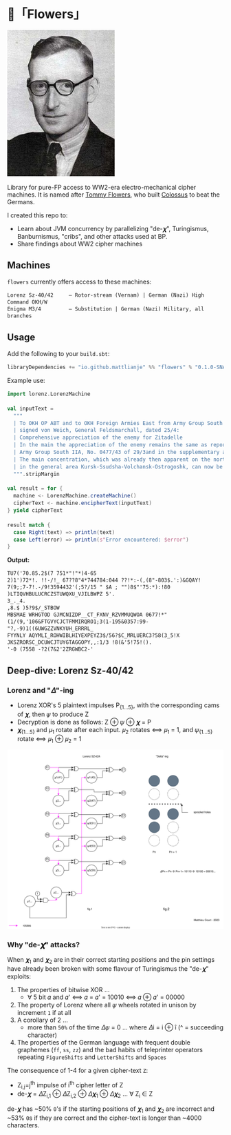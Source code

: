 # 🌸「Flowers」
<img width="250" src="data/tommy-flowers.jpeg">

Library for pure-FP access to WW2-era electro-mechanical cipher machines.
It is named after [Tommy Flowers](https://en.wikipedia.org/wiki/Tommy_Flowers), who
built [Colossus](https://en.wikipedia.org/wiki/Colossus_computer) to beat the Germans.

I created this repo to:
- Learn about JVM concurrency by parallelizing "de-𝝌", Turingismus, Banburnismus, "cribs", and other attacks used at BP.
- Share findings about WW2 cipher machines

## Machines
`flowers` currently offers access to these machines:
```
Lorenz Sz-40/42     — Rotor-stream (Vernam) | German (Nazi) High Command OKH/W
Enigma M3/4         — Substitution | German (Nazi) Military, all branches
```

## Usage
Add the following to your `build.sbt`:
```scala
libraryDependencies += "io.github.mattlianje" %% "flowers" % "0.1.0-SNAPSHOT"
```
Example use:
```scala
import lorenz.LorenzMachine

val inputText = 
  """
  | To OKH OP ABT and to OKH Foreign Armies East from Army Group South IA 01 No 411/43,
  | signed von Weich, General Feldsmarchall, dated 25/4:
  | Comprehensive appreciation of the enemy for Zitadelle
  | In the main the appreciation of the enemy remains the same as reported in 
  | Army Group South IIA, No. 0477/43 of 29/3and in the supplementary appreciation of 15/4
  | The main concentration, which was already then apparent on the north flank of the Army Group
  | in the general area Kursk-Ssudsha-Volchansk-Ostrogoshk, can now be clearly recognized
  """.stripMargin

val result = for {
  machine <- LorenzMachine.createMachine()
  cipherText <- machine.encipherText(inputText)
} yield cipherText

result match {
  case Right(text) => println(text)
  case Left(error) => println(s"Error encountered: $error")
}
```
**Output:**

```
TU7('70.85.2$(7 751*"!"*)4-65
2)1')72*!. !!-/!_ 67??8"4*744784:044 ??!*:-(,(8"-803$.':)&GQAY! 7(9;;7-7!.-/9!3594432'(;5?/15 " $A ; "")8$"'75:*):!80
)LTIQVHBULUCRCZSTUWQXU_VJILBWPZ 5'.
3_._4.
,8.$ )5?9$/_STBOW
MBSMAE WRHGTOD GJMCNIZDP__CT_FXNV_RZVMMUQWOA 0677!*"(1/(9,'106&FTGVYCJCTFMMIRQRO1;3(1-195&0357:99-"?,-9)1((6UWGZZVNKYUH_ERRRL_
FYYNLY AQYMLI_ROHWIBLHIYEXPEYZ3$/56?$C_MRLUERC3?58(3_5!X
JKSZRORSC_DCUWCJTUYGTAGGOPY,,:1/3 !8(&'5!75!().
'-0 (7558 -?2(7&2'2ZRGWBC2-'
```

## Deep-dive: Lorenz Sz-40/42
### Lorenz and "𝛥"-ing
- Lorenz XOR's 5 plaintext impulses P<sub>{1...5}</sub>, with the corresponding cams of 𝝌, then 𝜓 to produce Z
- Decryption is done as follows: Z ⊕ 𝜓 ⊕ 𝝌 = P
- 𝝌<sub>{1...5}</sub> and 𝜇<sub>1</sub> rotate after each input. 𝜇<sub>2</sub> rotates ⟺ 𝜇<sub>1</sub> = 1, and 𝜓<sub>{1...5}</sub> rotate ⟺ 𝜇<sub>1</sub> ⊕ 𝜇<sub>2</sub> = 1

<img src="data/lorenz.svg">
  
### Why "de-𝝌" attacks?

When 𝝌<sub>1</sub> and 𝝌<sub>2</sub> are in their correct starting positions and the pin settings 
have already been broken with some flavour of Turingismus the "de-𝝌" exploits:

1) The properties of bitwise XOR ... 
   - ∀ 5 bit 𝛼 and 𝛼' ⟺  𝛼 = 𝛼' = 10010 ⟺  𝛼 ⊕ 𝛼' = 00000
2) The property of Lorenz where all 𝜓 wheels rotated in unison by increment `1` if at all
3) A corollary of 2 ... 
   - more than `50%` of the time 𝛥𝜓 = 0 ... where 𝛥i = i ⊕ î (^ = succeeding character)
4) The properties of the German language with frequent double graphemes (`ff`, `ss`, `zz`) and the
bad habits of teleprinter operators repeating `FigureShifts` and `LetterShifts` and `Spaces`

The consequence of 1-4 for a given cipher-text `Z`: 

- Z<sub>i,j</sub>=j<sup>th</sup> impulse of i<sup>th</sup> cipher letter of Z
- de-𝝌 = 𝛥Z<sub>i,1</sub> ⊕ 𝛥Z<sub>i,2</sub> ⊕ 𝛥𝝌<sub>1</sub> ⊕ 𝛥𝝌<sub>2</sub> ... ∀ Z<sub>i</sub> ∈ Z

de-𝝌 has ~50% `0`'s if the starting positions of 𝝌<sub>1</sub> and 𝝌<sub>2</sub> are incorrect
and ~53% `0`s if they are correct and the cipher-text is longer than ~4000 characters.
